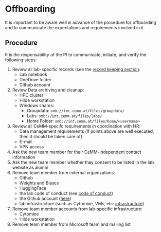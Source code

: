# Offboarding

It is important to be aware well in advance of the procedure for offboarding and to communicate the expectations and requirements involved in it.

## Procedure

It is the responsability of the PI to communicate, initiate, and verify the following steps:

1. Review all lab-specific records (see the [record keeping section](record_keeping.md):
   - Lab notebook
   - OneDrive folder
   - Github account
1. Review Data archiving and cleanup:
   - HPC cluster
   - Hilde workstation
   - Windows shares:
     - Groupdata: `smb://int.cemm.at/files/groupdata/`
     - Labs: `smb://int.cemm.at/files/labs/`
     - Home Folder: `smb://int.cemm.at/files/home/<username>`
1. Review all CeMM-specifc requirements in coordination with HR:
   - Data management requirements (if points above are well executed, then it should be taken care of)
   - E-mail
   - VPN access
1. Ask the new team member for their CeMM-independent contact information
1. Ask the new team member whether they consent to be listed in the lab website as alumni
1. Remove team member from external organizations:
   - Github
   - Weights and Biases
   - HuggingFace
   - the lab code of conduct (see [code of conduct](code_of_conduct.md))
   - the Github account ([here](https://github.com/rendeirolab))
   - lab infrastructure (such as Cytomine, VMs, etc: [infrastructure](infrastructure.md))
1. Remove team member accounts from lab-specific infrastructure:
   - Cytomine
   - Hilde workstation
1. Remove team member from Microsoft team and mailing list
